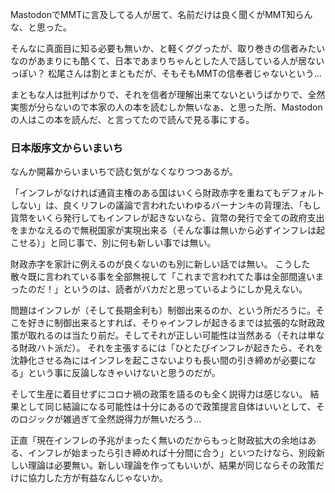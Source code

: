 MastodonでMMTに言及してる人が居て、名前だけは良く聞くがMMT知らんな、と思った。

そんなに真面目に知る必要も無いか、と軽くググったが、取り巻きの信者みたいなのがあまりにも酷くて、日本であまりちゃんとした人で話している人が居ないっぽい？
松尾さんは割とまともだが、そもそもMMTの信奉者じゃないという…

まともな人は批判ばかりで、それを信者が理解出来てないというばかりで、全然実態が分らないので本家の人の本を読むしか無いなぁ、と思った所、Mastodonの人はこの本を読んだ、と言ってたので読んで見る事にする。

### 日本版序文からいまいち

なんか開幕からいまいちで読む気がなくなりつつあるが。

「インフレがなければ通貨主権のある国はいくら財政赤字を重ねてもデフォルトしない」は、良くリフレの議論で言われたいわゆるバーナンキの背理法、「もし貨幣をいくら発行してもインフレが起きないなら、貨幣の発行で全ての政府支出をまかなえるので無税国家が実現出来る（そんな事は無いから必ずインフレは起こせる）」と同じ事で、別に何も新しい事では無い。

財政赤字を家計に例えるのが良くないのも別に新しい話では無い。
こうした散々既に言われている事を全部無視して「これまで言われてた事は全部間違いまったのだ！」というのは、読者がバカだと思っているようにしか見えない。

問題はインフレが（そして長期金利も）制御出来るのか、という所だろうに。そこを好きに制御出来るとすれば、そりゃインフレが起きるまでは拡張的な財政政策が取れるのは当たり前だ。そしてそれが正しい可能性は当然ある（それは単なる財政ハト派だ）。
それを主張するには「ひとたびインフレが起きたら、それを沈静化させる為にはインフレを起こさないよりも長い間の引き締めが必要になる」という事に反論しなきゃいけないと思うのだが。

そして生産に着目せずにコロナ禍の政策を語るのも全く説得力は感じない。
結果として同じ結論になる可能性は十分にあるので政策提言自体はいいとして、そのロジックが雑過ぎて全然説得力が無いだろう…

正直「現在インフレの予兆がまったく無いのだからもっと財政拡大の余地はある、インフレが始まったら引き締めれば十分間に合う」といつたけなら、別段新しい理論は必要無い。新しい理論を作ってもいいが、結果が同じならその政策だけに協力した方が有益なんじゃないか。